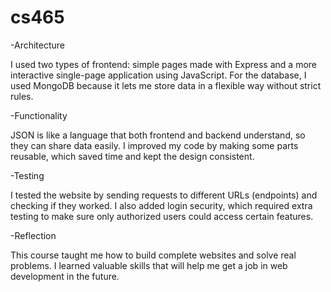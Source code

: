 # cs465

-Architecture

I used two types of frontend: simple pages made with Express and a more interactive single-page application using JavaScript. For the database, I used MongoDB because it lets me store data in a flexible way without strict rules.

-Functionality

JSON is like a language that both frontend and backend understand, so they can share data easily. I improved my code by making some parts reusable, which saved time and kept the design consistent.

-Testing

I tested the website by sending requests to different URLs (endpoints) and checking if they worked. I also added login security, which required extra testing to make sure only authorized users could access certain features.

-Reflection

This course taught me how to build complete websites and solve real problems. I learned valuable skills that will help me get a job in web development in the future.
